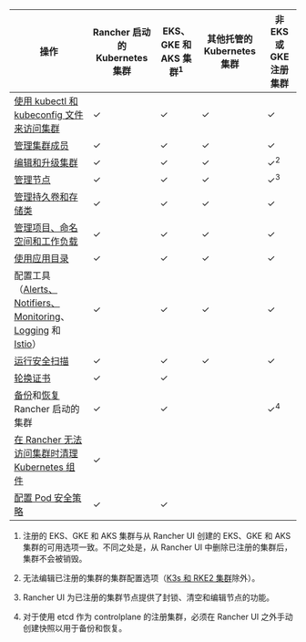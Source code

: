 | 操作 | Rancher 启动的 Kubernetes 集群 | EKS、GKE 和 AKS 集群<sup>1</sup> | 其他托管的 Kubernetes 集群 | 非 EKS 或 GKE 注册集群 |
| --- | --- | ---| ---|----|
| [使用 kubectl 和 kubeconfig 文件来访问集群](../how-to-guides/new-user-guides/manage-clusters/access-clusters/use-kubectl-and-kubeconfig.md) | ✓ | ✓ | ✓ | ✓ |
| [管理集群成员](../how-to-guides/new-user-guides/manage-clusters/access-clusters/add-users-to-clusters.md) | ✓ | ✓ | ✓ | ✓ |
| [编辑和升级集群](../reference-guides/cluster-configuration/cluster-configuration.md) | ✓ | ✓ | ✓ | ✓<sup>2</sup> |
| [管理节点](../how-to-guides/new-user-guides/manage-clusters/nodes-and-node-pools.md) | ✓ | ✓ | ✓ | ✓<sup>3</sup> |
| [管理持久卷和存储类](../how-to-guides/new-user-guides/manage-clusters/create-kubernetes-persistent-storage/create-kubernetes-persistent-storage.md) | ✓ | ✓ | ✓ | ✓ |
| [管理项目、命名空间和工作负载](../how-to-guides/new-user-guides/manage-clusters/projects-and-namespaces.md) | ✓ | ✓ | ✓ | ✓ |
| [使用应用目录](../how-to-guides/new-user-guides/helm-charts-in-rancher/helm-charts-in-rancher.md) | ✓ | ✓ | ✓ | ✓ |
| 配置工具（[Alerts、Notifiers、Monitoring](../integrations-in-rancher/monitoring-and-alerting/monitoring-and-alerting.md)、[Logging](../integrations-in-rancher/logging/logging.md) 和 [Istio](../integrations-in-rancher/istio/istio.md)） | ✓ | ✓ | ✓ | ✓ |
| [运行安全扫描](../how-to-guides/advanced-user-guides/cis-scan-guides/cis-scan-guides.md) | ✓ | ✓ | ✓ | ✓ |
| [轮换证书](../how-to-guides/new-user-guides/manage-clusters/rotate-certificates.md) | ✓ | ✓ |  | |
| [备份](../how-to-guides/new-user-guides/backup-restore-and-disaster-recovery/back-up-rancher-launched-kubernetes-clusters.md)和[恢复](../how-to-guides/new-user-guides/backup-restore-and-disaster-recovery/restore-rancher-launched-kubernetes-clusters-from-backup.md) Rancher 启动的集群 | ✓ | ✓ |  | ✓<sup>4</sup> |
| [在 Rancher 无法访问集群时清理 Kubernetes 组件](../how-to-guides/new-user-guides/manage-clusters/clean-cluster-nodes.md) | ✓ | | | |
| [配置 Pod 安全策略](../how-to-guides/new-user-guides/manage-clusters/add-a-pod-security-policy.md) | ✓ | ✓ |   |

1. 注册的 EKS、GKE 和 AKS 集群与从 Rancher UI 创建的 EKS、GKE 和 AKS 集群的可用选项一致。不同之处是，从 Rancher UI 中删除已注册的集群后，集群不会被销毁。

2. 无法编辑已注册的集群的集群配置选项（[K3s 和 RKE2 集群](../how-to-guides/new-user-guides/kubernetes-clusters-in-rancher-setup/register-existing-clusters.md)除外）。

3. Rancher UI 为已注册的集群节点提供了封锁、清空和编辑节点的功能。

4. 对于使用 etcd 作为 controlplane 的注册集群，必须在 Rancher UI 之外手动创建快照以用于备份和恢复。
